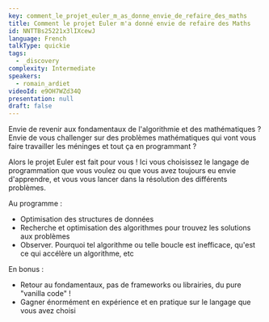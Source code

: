 ```yaml
---
key: comment_le_projet_euler_m_as_donne_envie_de_refaire_des_maths
title: Comment le projet Euler m'a donné envie de refaire des Maths
id: NNTTBs25221x3lIXcewJ
language: French
talkType: quickie
tags:
  - _discovery
complexity: Intermediate
speakers:
  - romain_ardiet
videoId: e9OH7WZd34Q
presentation: null
draft: false
---
```

Envie de revenir aux fondamentaux de l'algorithmie et des mathématiques ?
Envie de vous challenger sur des problèmes mathématiques qui vont vous faire travailler les méninges et tout ça en programmant ?

Alors le projet Euler est fait pour vous ! Ici vous choisissez le langage de programmation que vous voulez ou que vous avez toujours eu envie d'apprendre, et vous vous lancer dans la résolution des différents problèmes.

Au programme : 
- Optimisation des structures de données 
- Recherche et optimisation des algorithmes pour trouvez les solutions aux problèmes
- Observer. Pourquoi tel algorithme ou telle boucle est inefficace, qu'est ce qui accélère un algorithme, etc

En bonus : 
- Retour au fondamentaux, pas de frameworks ou librairies, du pure "vanilla code" !
- Gagner énormément en expérience et en pratique sur le langage que vous avez choisi